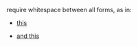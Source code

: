require whitespace between all forms, as in:

  - [this](https://github.com/mattfenwick/Beagle/commit/f07aa2429b71cc4b5f22cb204a8cd02c5508bffb)

  - [and this](https://github.com/mattfenwick/Beagle/commit/257575b5bc0c39190d42529fd872ae4d6cb4e8f9)